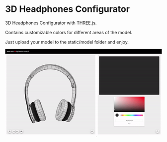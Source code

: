 # 3D Headphones Configurator

3D Headphones Configurator with THREE.js.

Contains customizable colors for different areas of the model.

Just upload your model to the static/model folder and enjoy.

![](preview/0.gif)
